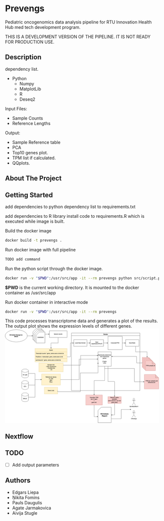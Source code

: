 # Prevengs

Pediatric oncogenomics data analysis pipeline for RTU Innovation Health Hub med tech development program.

THIS IS A DEVELOPMENT VERSION OF THE PIPELINE. IT IS NOT READY FOR PRODUCTION USE.

## Description

dependency list.

- Python
    - Numpy
    - MatplotLib
	- R
    - Deseq2

Input Files:

- Sample Counts
- Reference Lengths

Output:

- Sample Reference table
- PCA
- Top10 genes plot.
- TPM list if calculated.
- QQplots.

## About The Project

## Getting Started

add dependencies to python dependency list to requirements.txt

add dependencies to R library install code to requirements.R which is executed while image is built.

Build the docker image

```sh
docker build -t prevengs .
```

Run docker image with full pipeline

```sh
TODO add command
```

Run the python script through the docker image.

```sh
docker run -v "$PWD":/usr/src/app -it --rm prevengs python src/script.py 'data/RNS_FLT3_156.F.fastq.genome.htseq_counts.txt' 'data/gencode.v31.chr_patch_hapl_scaff.annotation.gtf'
```

**$PWD** is the current working directory. It is mounted to the docker container as /usr/src/app

Run docker container in interactive mode

```sh
docker run -v "$PWD":/usr/src/app -it --rm prevengs
```



This code processes transcriptome data and generates a plot of the results.
The output plot shows the expression levels of different genes.
![Transkriptoma_datu_plusma.jpg](doc/Transkriptoma_datu_plusma.jpg)

## Nextflow

## TODO

- [ ] Add output parameters

## Authors

- Edgars Liepa
- Ņikita Fomins
- Pauls Daugulis
- Agate Jarmakovica
- Aivija Stugle
